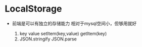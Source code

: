 # LocalStorage

- 前端是可以有独立的存储能力
    相对于mysql空间小，但够用就好

    1. key value
        setItem(key,value)
        getItem(key)
    2. JSON.stringify
        JSON.parse